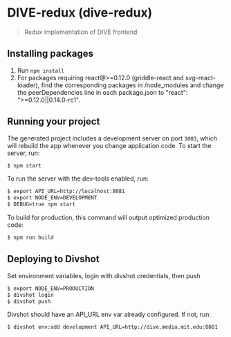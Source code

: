 
# DIVE-redux (dive-redux)

> Redux implementation of DIVE frontend

## Installing packages
1. Run `npm install`
2. For packages requiring react@>=0.12.0 (griddle-react and svg-react-loader), find the corresponding packages in  /node_modules and change the peerDependencies line in each package.json to "react": ">=0.12.0||0.14.0-rc1".


## Running your project

The generated project includes a development server on port `3003`, which will rebuild the app whenever you change application code. To start the server, run:

```bash
$ npm start
```

To run the server with the dev-tools enabled, run:

```bash
$ export API_URL=http://localhost:8081
$ export NODE_ENV=DEVELOPMENT
$ DEBUG=true npm start
```

To build for production, this command will output optimized production code:

```bash
$ npm run build
```
## Deploying to Divshot
Set environment variables, login with divshot credentials, then push
```bash
$ export NODE_ENV=PRODUCTION
$ divshot login
$ divshot push
```

Divshot should have an API_URL env var already configured. If not, run:
```bash
$ divshot env:add development API_URL=http://dive.media.mit.edu:8081
```
